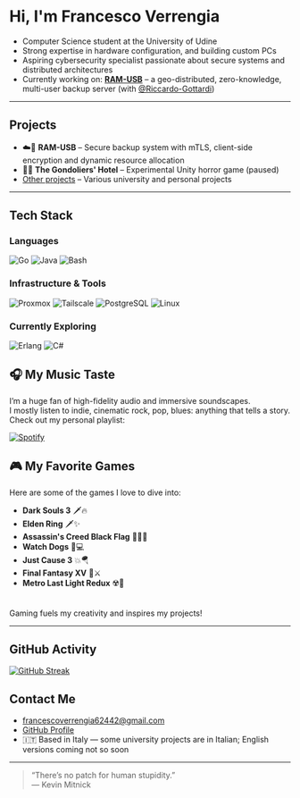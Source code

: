 # Hi, I'm Francesco Verrengia 

- Computer Science student at the University of Udine
- Strong expertise in hardware configuration, and building custom PCs
- Aspiring cybersecurity specialist passionate about secure systems and distributed architectures  
- Currently working on: [**RAM-USB**](https://github.com/Riccardo-Gottardi/backup_service) – a geo-distributed, zero-knowledge, multi-user backup server (with [@Riccardo-Gottardi](https://github.com/Riccardo-Gottardi))

---

## Projects

- ☁️🔐 **RAM-USB** – Secure backup system with mTLS, client-side encryption and dynamic resource allocation  
- 🏨🥩 **The Gondoliers' Hotel** – Experimental Unity horror game (paused)  
- [Other projects](https://github.com/Verryx-02/Personal-Projects) – Various university and personal projects

---
## Tech Stack
### Languages
![Go](https://img.shields.io/badge/Go-00ADD8?style=for-the-badge&logo=go&logoColor=white)
![Java](https://img.shields.io/badge/Java-007396?style=for-the-badge&logo=java&logoColor=white)
![Bash](https://img.shields.io/badge/Bash-4EAA25?style=for-the-badge&logo=gnu-bash&logoColor=white)

### Infrastructure & Tools  
![Proxmox](https://img.shields.io/badge/Proxmox-000000?style=for-the-badge&logo=proxmox&logoColor=white)
![Tailscale](https://img.shields.io/badge/Tailscale-0043CE?style=for-the-badge&logo=tailscale&logoColor=white)
![PostgreSQL](https://img.shields.io/badge/PostgreSQL-336791?style=for-the-badge&logo=postgresql&logoColor=white)
![Linux](https://img.shields.io/badge/Linux-FCC624?style=for-the-badge&logo=linux&logoColor=black)

### Currently Exploring
![Erlang](https://img.shields.io/badge/Erlang-A90533?style=for-the-badge&logo=erlang&logoColor=white)
![C#](https://img.shields.io/badge/C%23-239120?style=for-the-badge&logo=c-sharp&logoColor=white)

## 🎧 My Music Taste

I’m a huge fan of high-fidelity audio and immersive soundscapes.  
I mostly listen to indie, cinematic rock, pop, blues: anything that tells a story.  
Check out my personal playlist:
<br>

[![Spotify](https://img.shields.io/badge/Spotify-🎵-1DB954?style=for-the-badge&logo=spotify&logoColor=white)](https://open.spotify.com/playlist/7BkaNn0NsjboqVW2w4VNK5?si=80eaae1b19614291)

## 🎮 My Favorite Games

Here are some of the games I love to dive into:

- **Dark Souls 3** 🗡️🔥
- **Elden Ring** 🗡✨
- **Assassin's Creed Black Flag** 🏴‍☠️⛵
- **Watch Dogs** 📱💻
- **Just Cause 3** 💥🪂
- **Final Fantasy XV** 👑⚔️
- **Metro Last Light Redux** ☢️🌆
<br>
Gaming fuels my creativity and inspires my projects!

---

## GitHub Activity
[![GitHub Streak](https://github-readme-streak-stats.herokuapp.com/?user=Verryx-02&theme=dark)](https://git.io/streak-stats)

## Contact Me

- francescoverrengia62442@gmail.com  
- [GitHub Profile](https://github.com/Verryx-02)  
- 🇮🇹 Based in Italy — some university projects are in Italian; English versions coming not so soon

---

> “There’s no patch for human stupidity.”  
> — Kevin Mitnick
